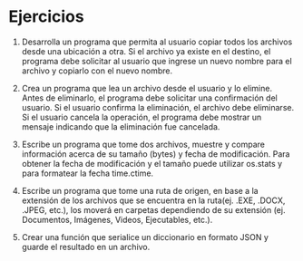 # Ejercicios

1. Desarrolla un programa que permita al usuario copiar todos los
archivos desde una ubicación a otra. Si el archivo ya existe en el
destino, el programa debe solicitar al usuario que ingrese un nuevo
nombre para el archivo y copiarlo con el nuevo nombre.

2. Crea un programa que lea un archivo desde el usuario y lo elimine.
Antes de eliminarlo, el programa debe solicitar una confirmación del
usuario. Si el usuario confirma la eliminación, el archivo debe
eliminarse. Si el usuario cancela la operación, el programa debe
mostrar un mensaje indicando que la eliminación fue cancelada.

3. Escribe un programa que tome dos archivos, muestre y compare
información acerca de su tamaño (bytes) y fecha de modificación. Para
obtener la fecha de modificación y el tamaño puede utilizar os.stats y
para formatear la fecha time.ctime.

4. Escribe un programa que tome una ruta de origen, en base a la
extensión de los archivos que se encuentra en la ruta(ej. .EXE, .DOCX,
.JPEG, etc.), los moverá en carpetas dependiendo de su extensión (ej.
Documentos, Imágenes, Videos, Ejecutables, etc.).

5. Crear una función que serialice un diccionario en formato JSON y
guarde el resultado en un archivo.
